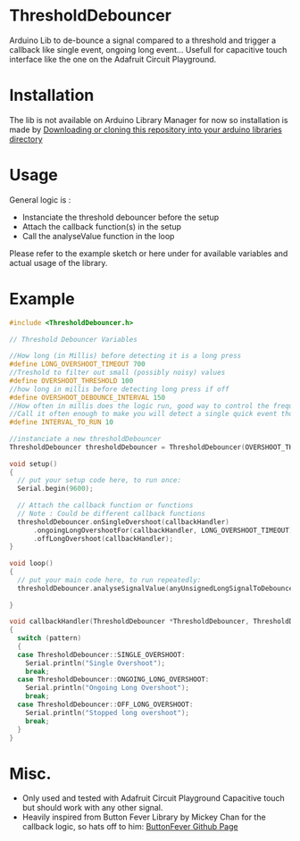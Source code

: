 # ThresholdDebouncer

Arduino Lib to de-bounce a signal compared to a threshold and trigger a callback like single event, ongoing long event... Usefull for capacitive touch interface like the one on the Adafruit Circuit Playground.

# Installation
The lib is not available on Arduino Library Manager for now so installation is made by [Downloading or cloning this repository into your arduino libraries directory](https://help.github.com/en/github/creating-cloning-and-archiving-repositories/cloning-a-repository)

# Usage
General logic is :

- Instanciate the threshold debouncer before the setup
- Attach the callback function(s) in the setup
- Call the analyseValue function in the loop

Please refer to the example sketch or here under for available variables and actual usage of the library.

# Example

```cpp
#include <ThresholdDebouncer.h>
	
// Threshold Debouncer Variables
	
//How long (in Millis) before detecting it is a long press
#define LONG_OVERSHOOT_TIMEOUT 700     
//Treshold to filter out small (possibly noisy) values
#define OVERSHOOT_THRESHOLD 100         
//how long in millis before detecting long press if off
#define OVERSHOOT_DEBOUNCE_INTERVAL 150 
//How often in millis does the logic run, good way to control the frequency of ongoing overshooting callback.
//Call it often enough to make you will detect a single quick event though
#define INTERVAL_TO_RUN 10              
	
//instanciate a new thresholdDebouncer
ThresholdDebouncer thresholdDebouncer = ThresholdDebouncer(OVERSHOOT_THRESHOLD, OVERSHOOT_DEBOUNCE_INTERVAL, INTERVAL_TO_RUN);
	
void setup()
{
  // put your setup code here, to run once:
  Serial.begin(9600);
	
  // Attach the callback function or functions
  // Note : Could be different callback functions
  thresholdDebouncer.onSingleOvershoot(callbackHandler)
      .ongoingLongOvershootFor(callbackHandler, LONG_OVERSHOOT_TIMEOUT)
      .offLongOvershoot(callbackHandler);
}
	
void loop()
{
  // put your main code here, to run repeatedly:
  thresholdDebouncer.analyseSignalValue(anyUnsignedLongSignalToDebounce); //anyUnsignedLongSignalToDebounce not defined in this fake example
	
}
	
void callbackHandler(ThresholdDebouncer *ThresholdDebouncer, ThresholdDebouncer::overshoot_pattern_t pattern)
{
  switch (pattern)
  {
  case ThresholdDebouncer::SINGLE_OVERSHOOT:
    Serial.println("Single Overshoot");
    break;
  case ThresholdDebouncer::ONGOING_LONG_OVERSHOOT:
    Serial.println("Ongoing Long Overshoot");
    break;
  case ThresholdDebouncer::OFF_LONG_OVERSHOOT:
    Serial.println("Stopped long overshoot");
    break;
  }
} 
```
# Misc.

- Only used and tested with Adafruit Circuit Playground Capacitive touch but should work with any other signal.
- Heavily inspired from Button Fever Library by Mickey Chan for the callback logic, so hats off to him: [ButtonFever Github Page](https://github.com/mickey9801/ButtonFever)